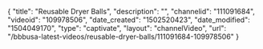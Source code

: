 {
    "title": "Reusable Dryer Balls",
    "description": "",
    "channelid": "111091684",
    "videoid": "109978506",
    "date_created": "1502520423",
    "date_modified": "1504049170",
    "type": "captivate",
    "layout": "channelVideo",
    "url": "\/bbbusa-latest-videos\/reusable-dryer-balls\/111091684-109978506"
}